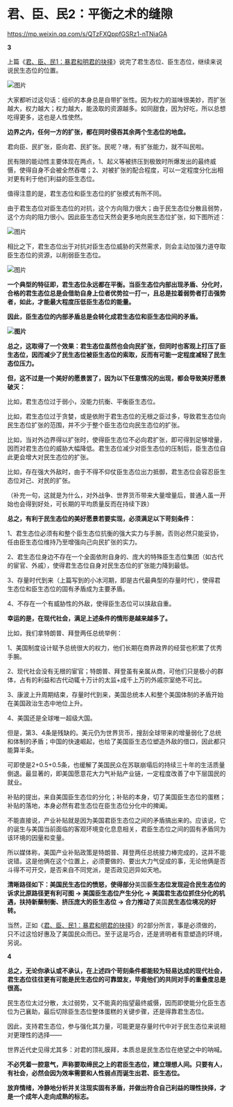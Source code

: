 # 君、臣、民2：平衡之术的缝隙

https://mp.weixin.qq.com/s/QTzFXQppfGSRz1-nTNiaGA

**3**

上篇《[君、臣、民1：暴君和明君的抉择](http://mp.weixin.qq.com/s?__biz=MzUzNjEwMjUyOQ==&mid=2247488419&idx=1&sn=61faa5c9e56a1e486bd8deab745a16e6&chksm=fafa004dcd8d895b47550e6e927092555268fa736f9b7465742b15c65494fee28fac733ccad3&scene=21#wechat_redirect)》说完了君生态位、臣生态位，继续来说说民生态位的位置。

![图片](https://mmbiz.qpic.cn/sz_mmbiz_png/jNnojrT0cg1icd6ePic5zaweMepiaM2ziby3B5fNWRYgh1VbZfpxPqVUaXsKzzicjic8JBssALiabNE7kwkLiacExXeolw/640?wx_fmt=png&from=appmsg&wxfrom=5&wx_lazy=1&wx_co=1)

大家都听过这句话：组织的本身总是自带扩张性。因为权力的滋味很美妙，而扩张越大，权力越大；权力越大，能汲取的资源越多。如同甜食，因为好吃，所以总想吃得更多，这也是人性使然。

**边界之内，任何一方的扩张，都在同时侵吞其余两个生态位的地盘。**

君向臣、民扩张，臣向君、民扩张。民呢？嗐，有扩张能力，就不叫民啦。

民有限的能动性主要体现在两点，1、起义等被挤压到极致时所爆发出的最终威慑，使得自身不会被全然吞噬；2、对被扩张的配合程度，可以一定程度分化出相对更有利于他们利益的臣生态位。

值得注意的是，君生态位和臣生态位的扩张模式有所不同。  

由于君生态位对臣生态位的对抗，这个方向阻力很大；由于民生态位分散且弱势，这个方向的阻力很小。因此臣生态位天然会更多地向民生态位扩张，如下图所述：

![图片](https://mmbiz.qpic.cn/sz_mmbiz_png/jNnojrT0cg1icd6ePic5zaweMepiaM2ziby3Ak5tF4feRfOnSZdmfY3PoVZPQYVTVDK0q6V69dibblldVJA3zUXVwRw/640?wx_fmt=png&from=appmsg&wxfrom=5&wx_lazy=1&wx_co=1)

相比之下，君生态位出于对抗对臣生态位威胁的天然需求，则会主动加强力道夺取臣生态位的资源，以削弱臣生态位。

![图片](https://mmbiz.qpic.cn/sz_mmbiz_png/jNnojrT0cg1icd6ePic5zaweMepiaM2ziby3o2DzXVZ4zJ8SiaqNJJSamTNYPMT1bcqYyYjo7YiafW1HQWsy4gNEFwww/640?wx_fmt=png&from=appmsg&wxfrom=5&wx_lazy=1&wx_co=1)

**一个典型的特征即，君生态位永远都在平衡。当臣生态位内部出现矛盾、分化时，合格的君生态位总是会借助自身上位者优势拉一打一，且总是拉着弱势者打击强势者，如此，才能最大程度压低臣生态位的能量。**

**因此，臣生态位的内部矛盾总是会转化成君生态位和臣生态位间的矛盾。**

**![图片](https://mmbiz.qpic.cn/sz_mmbiz_jpg/jNnojrT0cg1icd6ePic5zaweMepiaM2ziby3zENF3Tz1WjCOQiaiaKPxxS0SCS75Sozfd8dmfmzJXhVgDkYjTnzSC8hA/640?wx_fmt=jpeg&from=appmsg&wxfrom=5&wx_lazy=1&wx_co=1)**

**总之，这取得了一个效果：君生态位虽然也会向民扩张，但同时也客观上打压了臣生态位，因而减少了民生态位被臣生态位的索取，反而有可能一定程度减轻了民生态位压力。**

**但，这不过是一个美好的愿景罢了，因为以下任意情况的出现，都会导致美好愿景破灭：**

比如，君生态位过于弱小，没能力抗衡、平衡臣生态位。

比如，君生态位过于贪婪，或是依附于君生态位的无根之臣过多，导致君生态位向民生态位扩张的范围，并不少于整个臣生态位向民生态位的扩张。

比如，当对外边界得以扩张时，使得臣生态位不必向君扩张，即可得到足够增量，因而对君生态位的威胁大幅降低。君生态位减少对臣生态位的压制后，臣生态位自此更会增大对民生态位的扩张。

比如，存在强大外敌时，由于不得不仰仗臣生态位出力抵御，君生态位会容忍臣生态位对己、对民的扩张。

（补充一句，这就是为什么，对外战争、世界货币带来大量增量后，普通人虽一开始也会得到好处，可长期的平均质量反而在持续下跌）

**总之，有利于民生态位的美好愿景若要实现，必须满足以下苛刻条件：**

1、君生态位必须有和整个臣生态位抗衡的强大实力与手腕，否则必然只能妥协，任由臣生态位维持乃至增强向己向民扩张的实力。

2、君生态位身边不存在一个全面依附自身的、庞大的特殊臣生态位集团（如古代的宦官、外戚），使得君生态位自身对民生态位的扩张能力降到最低。

3、存量时代到来（上篇写到的小冰河期，即是古代最典型的存量时代），使得君生态位和臣生态位的固有矛盾成为主要矛盾。

4、不存在一个有威胁性的外敌，使得臣生态位可以挟敌自重。

**幸运的是，在现代社会，满足上述条件的情形是越来越多了。**

比如，我们拿特朗普、拜登两任总统举例：

1、美国制度设计赋予总统很大的权力，他们长期在商界政界的经营也积累了优秀手腕。

2、现代社会没有无根的宦官；特朗普、拜登虽有亲属从商，可他们只是极小的群体，占有的利益和古代动辄十万计的太监+成千上万的外戚宗室绝不可比。

3、康波上升周期结束，存量时代到来，美国总统本人和整个美国体制的矛盾开始在美国政治生态中地位上升。

4、美国还是全球唯一超级大国。

但是，第3、4条是残缺的。美元仍为世界货币，搜刮全球带来的增量弱化了总统和体制的矛盾；中国的快速崛起，也给了美国臣生态位塑造外敌的借口，因此都只能算半条。

可即使是2+0.5+0.5条，也缓解了美国民众在苏联崩塌后的持续三十年的生活质量倒退。最显著的，即美国愿意花大力气补贴产业链，一定程度改善了中下层国民的就业。

补贴的提出，来自美国臣生态位的分化；补贴的本身，切了美国臣生态位的蛋糕；补贴的落地，本身必然有君生态位在臣生态位分化中的捭阖。

不能直接说，产业补贴就是因为美国君臣生态位之间的矛盾搞出来的。应该说，它的诞生与美国当前面临的客观环境变化息息相关，君臣生态位之间的固有矛盾同为该环境的因量和变量。

所以媒体称，美国产业补贴政策是特朗普、拜登两任总统接力棒完成的，这并不能说错。这是他俩在这个位置上，必须要做的、要出大力气促成的事，无论他俩是否斗得不可开交，是否来自不同党派，是否政见迥异如天地。

**清晰路径如下：美国民生态位的愤怒，使得部分**美国**臣生态位发现迎合民生态位的诉求比原路径更有利可图 → **美国**臣生态位产生分化 → 美国君生态位抓住分化的机遇，扶持新蘖制衡、挤压庞大的臣生态位 → 合力推动了**美国**民生态位境况的好转。**

当然，正如《[君、臣、民1：暴君和明君的抉择](http://mp.weixin.qq.com/s?__biz=MzUzNjEwMjUyOQ==&mid=2247488419&idx=1&sn=61faa5c9e56a1e486bd8deab745a16e6&chksm=fafa004dcd8d895b47550e6e927092555268fa736f9b7465742b15c65494fee28fac733ccad3&scene=21#wechat_redirect)》的2部分所言，事是必须做的，只不过这恰好惠及了美国民众而已。至于这是巧合，还是贤明者有意塑造的环境，另说。

**4**

**总之，无论你承认或不承认，在上述四个苛刻条件都能较为轻易达成的现代社会，君生态位往往更有可能是民生态位的可靠盟友，毕竟他们的共同对手的重叠度总是很高。**

民生态位太过分散，太过弱势，又不能真的指望最终威慑，因而即使能分化臣生态位为己襄助，最后切除臣生态位整体蛋糕的关键步骤，还是得靠君生态位。

因此，支持君生态位，参与强化其力量，可能更是存量时代中对于民生态位来说相对更理性的选择——

世界近代史见得尤其多：对君的顶礼膜拜，本质总是民生态位在绝望之中的呐喊。

**不必凭着一腔意气，声称要取缔民之上的君臣生态位，建立理想人间。只要有人，有社会，必然会因为效率需要和人性弱点而诞生出君、臣生态位。**

**放弃情绪，冷静地分析并关注现实固有矛盾，并做出符合自己利益的理性抉择，才是一个成年人走向成熟的标志。**